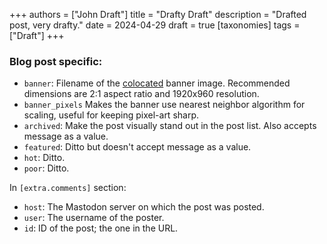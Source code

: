 +++
authors = ["John Draft"]
title = "Drafty Draft"
description = "Drafted post, very drafty."
date = 2024-04-29
draft = true
[taxonomies]
tags = ["Draft"]
+++

### Blog post specific:

- `banner`: Filename of the [colocated](https://www.getzola.org/documentation/content/overview/#asset-colocation) banner image. Recommended dimensions are 2:1 aspect ratio and 1920x960 resolution.
- `banner_pixels` Makes the banner use nearest neighbor algorithm for scaling, useful for keeping pixel-art sharp.
- `archived`: Make the post visually stand out in the post list. Also accepts message as a value.
- `featured`: Ditto but doesn't accept message as a value.
- `hot`: Ditto.
- `poor`: Ditto.

In `[extra.comments]` section:

- `host`: The Mastodon server on which the post was posted.
- `user`: The username of the poster.
- `id`: ID of the post; the one in the URL.

